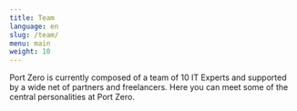 ```yaml
---
title: Team
language: en
slug: /team/
menu: main
weight: 10
---
```

Port Zero is currently composed of a team of 10 IT Experts and supported by a wide net of partners and freelancers. Here you can meet some of the central personalities at Port Zero.
